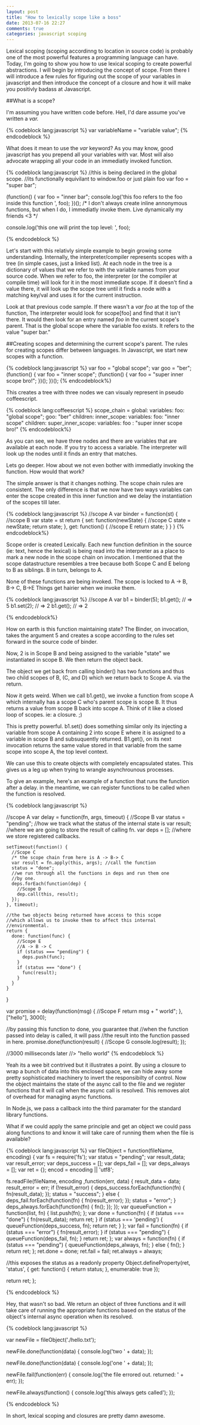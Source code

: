 ```yaml
---
layout: post
title: "How to lexically scope like a boss"
date: 2013-07-16 22:27
comments: true
categories: javascript scoping
---
```


Lexical scoping (scoping accordinng to location in source code) is probably one of 
the most powerful features a programming language can have. 
Today, I'm going to show you how to use lexical scoping to 
create powerful abstractions. I will begin by introducing the concept of scope. 
From there I will introduce a few rules for figuring out the scope of your variables
in javascript and then introduce the concept of a closure and how it will make you
positivly badass at Javascript.

##What is a scope?

I'm assuming you have written code before. Hell, I'd dare assume you've written a *var.*

{% codeblock lang:javascript %}
var variableName = "variable value";
{% endcodeblock %}

What does it mean to use the *var* keyword? As you may know, good javascript has you
prepend all your variables with var. Most will also advocate wrapping all your code in
an immediatly invoked function.

{% codeblock lang:javascript %}
//this is being declared in the global scope.
//its functionally equivilant to window.foo or just plain foo
var foo = "super bar";

(function() {
  var foo = "inner bar";
  console.log('this foo refers to the foo inside this function ', foo);
})();
/* I don't always create inline annonymous functions, but when I do, I
immediatly invoke them. Live dynamically my friends <3 */

console.log('this one will print the top level: ', foo);

{% endcodeblock %}

Let's start with this relativly simple example to begin growing some understanding.
Internally, the interpreter/compiler represents scopes with a tree (in simple cases, just a linked list). 
At each node in the tree is a dictionary of values that we refer to with the variable 
names from your source code. When we refer to foo, the interpreter (or the compiler at compile time) 
will look for it in the most immediate scope. If it doesn't find a value there, it will look 
up the scope tree until it finds a node with a matching key/val and uses it for the current instruction.

Look at that previous code sample. If there wasn't a *var foo* at the top of the function,
The interpreter would look for scope[foo] and find that it isn't there. It would then look for an
entry named *foo* in the current scope's parent. That is the global scope where
the variable foo exists. It refers to the value "super bar."

##Creating scopes and determining the current scope's parent.
The rules for creating scopes differ between languages. In Javascript, we start new scopes with a
function.

{% codeblock lang:javascript %}
var foo = "global scope";
var goo = "ber";
(function() {
  var foo = "inner scope";
  (function() {
    var foo = "super inner scope bro!";
  })();
})();
{% endcodeblock%}

This creates a tree with three nodes we can visualy represent
in pseudo coffeescript.

{% codeblock lang:coffeescript %}
 scope_chain = global:
                  variables:
                    foo: "global scope";
                    goo: "ber"
                  children:
                    inner_scope:
                      variables:
                        foo: "inner scope"
                      children:
                        super_inner_scope:
                          variables:
                            foo : "super inner scope bro!"
{% endcodeblock%}

As you can see, we have three nodes and there are variables that are available 
at each node. If you try to access a variable. The interpreter will look up the nodes
until it finds an entry that matches.

Lets go deeper. How about we not even bother with immediatly invoking the function.
How would that work?

The simple answer is that it changes nothing. The scope chain rules are consistent. The only difference
is that we now have two ways variables can enter the scope created in this inner function and we
delay the instantiation of the scopes till later.

{% codeblock lang:javascript %}
  //scope A
  var binder = function(st) {
    //scope B
    var state = st
    return {
      set: function(newState) {
        //scope C
        state = newState;
        return state;
      },
      get: function() {
        //scope E
        return state;
      }
    }
  }
{% endcodeblock%}

Scope order is created Lexically. Each new function definition in the source (ie: text, hence the lexical) 
is being read into the interpreter as a place to mark a new node in the scope chain on invocation. 
I mentioned that the scope datastructure resembles a tree because both Scope C and E 
belong to B as siblings. B in turn, belongs to A.

None of these functions are being invoked. The scope is locked to A -> B, B-> C, B->E
Things get hairier when we invoke them.

{% codeblock lang:javascript %}
  //scope A
  var b1 = binder(5);
  b1.get();   // => 5
  b1.set(2); // => 2
  b1.get(); // => 2

{% endcodeblock%}

How on earth is this function maintaining state? The Binder, on invocation, takes the argument 5 
and creates a scope according to the rules set forward in the source code of binder. 

Now, 2 is in Scope B and being assigned to the variable "state" we instantiated in scope B.
We then return the object back. 

The object we get back from calling binder()  has two functions and thus two child 
scopes of B, (C, and D) which  we return back to Scope A. via the return.

Now it gets weird. When we call b1.get(), we invoke a function from scope A
which internally has a scope C who's parent scope is scope B. It thus returns a value from scope B 
back into scope A. Think of it like a closed loop of scopes. ie: a closure. ;)

This is pretty powerful. b1.set() does something similar only its injecting a variable from scope
A containing 2 into scope E where it is assigned to a variable in scope B and subsuquently returned. 
B1.get(), on its next invocation returns the same value stored in that variable from the same scope
into scope A, the top level context.
 
We can use this to create objects with completely encapsulated states.
This gives us a leg up when trying to wrangle asynchrounous processes.

To give an example, here's an example of a function that runs the function after a delay.
in the meantime, we can register functions to be called when the function is resolved.

{% codeblock lang:javascript %}

  //scope A
  var delay = function(fn, args, timeout) {
    //Scope B
    var status = "pending"; //how we track what the status of the internal state is
    var result; //where we are going to store the result of calling fn.
    var deps = []; //where we store registered callbacks.
    
    setTimeout(function() {
      //Scope C
      /* the scope chain from here is A -> B-> C
      var result = fn.apply(this, args); //call the function
      status = "done";
      //we run through all the functions in deps and run them one
      //by one.
      deps.forEach(function(dep) {
        //Scope D
        dep.call(this, result);
      });
    }, timeout);

    //the two objects being returned have access to this scope
    //which allows us to invoke them to affect this internal 
    //environmental.
    return {
      done: function(func) {
        //Scope E
        //A -> B -> C
        if (status === "pending") {
          deps.push(func);
        }
        if (status === "done") {
          func(result);
        }
      }
    }
  }

  
  var promise = delay(function(msg) {
    //Scope F
    return msg + " world";
  }, ["hello"], 3000);

  //by passing this function to done, you guarantee that
  //when the function passed into delay is called, it will pass
  //the result into the function passed in here.
  promise.done(function(result) {
    //Scope G
    console.log(result);
  });

  //3000 milliseconds later
  //> "hello world"
{% endcodeblock %}

Yeah its a wee bit contrived but it illustrates a point. By using a closure to wrap a 
bunch of data into this enclosed space, we can hide away some
pretty sophisticated machinery to invert the responsibilty of control. Now the 
object maintains the state of the async call to the file and we register functions 
that it will call when the async call is resolved. This removes alot of overhead for managing
async functions.

In Node.js, we pass a callback into the third paramater  for the standard library functions. 

What if we could apply the same principle and get an object we could pass along functions to 
and know it will take care of running them when the file is available?

{% codeblock lang:javascript %}
var fileObject = function(fileName, encoding) {
  var fs = require('fs');
  var status = "pending";
  var result_data;
  var result_error;
  var deps_success = [];
  var deps_fail = [];
  var deps_always = [];
  var ret = {};
  encod = encoding || 'utf8';

  fs.readFile(fileName, encoding ,function(err, data) {
    result_data = data;
    result_error = err;
    if (!result_error) {
      deps_success.forEach(function(fn) {
        fn(result_data);
      });
      status = "success";
    } else {
      deps_fail.forEach(function(fn) {
        fn(result_error);
      });
      status = "error";
    }
    deps_always.forEach(function(fn) {
      fn();
    });
  });
  var queueFunction = function(list, fn) {
    list.push(fn);
  };
  var done = function(fn) {
    if (status === "done") {
      fn(result_data);
      return ret;
    }
    if (status === 'pending') {
      queueFunction(deps_success, fn);
      return ret;
    }
  };
  var fail = function(fn) {
    if (status === "error") {
      fn(result_error);
    }
    if (status === "pending") {
      queueFunction(deps_fail, fn);
    }
    return ret;
  };
  var always = function(fn) {
    if (status === "pending") {
      queueFunction(deps_always, fn);
    } else {
      fn();
    }
    return ret;
  };
  ret.done = done;
  ret.fail = fail;
  ret.always = always;


  //this exposes the status as a readonly property
  Object.defineProperty(ret, 'status', {
    get: function() {
      return status;
    },
    enumerable: true
  });

  return ret;
};

{% endcodeblock %}

Hey, that wasn't so bad. We return an object of three functions and 
it will take care of running the appropriate functions based on the
status of the object's internal async operation when its resolved.

{% codeblock lang:javascript %}

var newFile = fileObject('./hello.txt');

newFile.done(function(data) {
  console.log('two ' + data);
});

newFile.done(function(data) {
  console.log('one ' + data);
});

newFile.fail(function(err) {
  console.log('the file errored out. returned: ' + err);
});

newFile.always(function() {
  console.log('this always gets called');
});

{% endcodeblock %}

In short, lexical scoping and closures are pretty damn awesome.




